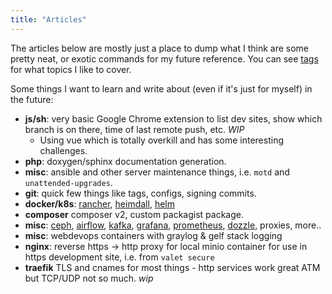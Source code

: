 ```yaml
---
title: "Articles"
---
```


The articles below are mostly just a place to dump what I think are some pretty neat, or exotic commands for my future reference. You can see [tags](/tags) for what topics I like to cover.

Some things I want to learn and write about (even if it's just for myself) in the future:

* **js/sh**: very basic Google Chrome extension to list dev sites, show which branch is on there, time of last remote push, etc. *WIP*
  * Using vue which is totally overkill and has some interesting challenges.
* **php**: doxygen/sphinx documentation generation.
* **misc**: ansible and other server maintenance things, i.e. `motd` and `unattended-upgrades`.
* **git**: quick few things like tags, configs, signing commits.
* **docker/k8s**: [rancher](https://rancher.com), [heimdall](https://heimdall.site), [helm](https://helm.sh/)
* **composer** composer v2, custom packagist package.
* **misc**: [ceph](https://ceph.io/), [airflow](https://airflow.apache.org/), [kafka](https://kafka.apache.org/), [grafana](https://grafana.com/), [prometheus](https://prometheus.io/), [dozzle](https://dozzle.dev), proxies, more.. 
* **misc**: webdevops containers with graylog & gelf stack logging
* **nginx**: reverse https -> http proxy for local minio container for use in https development site, i.e. from `valet secure`
* **traefik** TLS and cnames for most things - http services work great ATM but TCP/UDP not so much. *wip*
